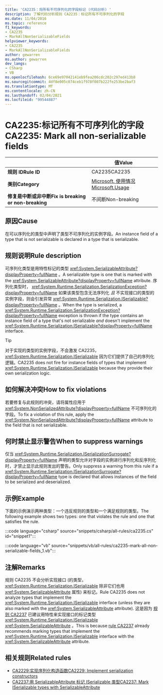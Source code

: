 ```yaml
---
title: 'CA2235：将所有不可序列化的字段标记 (代码分析) '
description: 了解代码分析规则 CA2235：标记所有不可序列化的字段
ms.date: 11/04/2016
ms.topic: reference
f1_keywords:
- CA2235
- MarkAllNonSerializableFields
helpviewer_keywords:
- CA2235
- MarkAllNonSerializableFields
author: gewarren
ms.author: gewarren
dev_langs:
- CSharp
- VB
ms.openlocfilehash: 6ce69e97042141eb9fea206cdc202c297ed413b8
ms.sourcegitcommit: 4df8e005c074ceb1f978f007b222fe253be2baf3
ms.translationtype: MT
ms.contentlocale: zh-CN
ms.lasthandoff: 02/04/2021
ms.locfileid: "99544887"
---
```

# <a name="ca2235-mark-all-non-serializable-fields"></a><span data-ttu-id="80821-103">CA2235:标记所有不可序列化的字段</span><span class="sxs-lookup"><span data-stu-id="80821-103">CA2235: Mark all non-serializable fields</span></span>

| | <span data-ttu-id="80821-104">值</span><span class="sxs-lookup"><span data-stu-id="80821-104">Value</span></span> |
|-|-|
| <span data-ttu-id="80821-105">**规则 ID**</span><span class="sxs-lookup"><span data-stu-id="80821-105">**Rule ID**</span></span> |<span data-ttu-id="80821-106">CA2235</span><span class="sxs-lookup"><span data-stu-id="80821-106">CA2235</span></span>|
| <span data-ttu-id="80821-107">**类别**</span><span class="sxs-lookup"><span data-stu-id="80821-107">**Category**</span></span> |[<span data-ttu-id="80821-108">Microsoft. 使用情况</span><span class="sxs-lookup"><span data-stu-id="80821-108">Microsoft.Usage</span></span>](usage-warnings.md)|
| <span data-ttu-id="80821-109">**修复是中断或非中断**</span><span class="sxs-lookup"><span data-stu-id="80821-109">**Fix is breaking or non-breaking**</span></span> |<span data-ttu-id="80821-110">不间断</span><span class="sxs-lookup"><span data-stu-id="80821-110">Non-breaking</span></span>|

## <a name="cause"></a><span data-ttu-id="80821-111">原因</span><span class="sxs-lookup"><span data-stu-id="80821-111">Cause</span></span>

<span data-ttu-id="80821-112">在可以序列化的类型中声明了类型不可序列化的实例字段。</span><span class="sxs-lookup"><span data-stu-id="80821-112">An instance field of a type that is not serializable is declared in a type that is serializable.</span></span>

## <a name="rule-description"></a><span data-ttu-id="80821-113">规则说明</span><span class="sxs-lookup"><span data-stu-id="80821-113">Rule description</span></span>

<span data-ttu-id="80821-114">可序列化类型是用特性标记的类型 <xref:System.SerializableAttribute?displayProperty=fullName> 。</span><span class="sxs-lookup"><span data-stu-id="80821-114">A serializable type is one that is marked with the <xref:System.SerializableAttribute?displayProperty=fullName> attribute.</span></span> <span data-ttu-id="80821-115">序列化类型时， <xref:System.Runtime.Serialization.SerializationException?displayProperty=fullName> 如果该类型包含无法序列化 *且* 不实现接口的类型的实例字段，则会引发异常 <xref:System.Runtime.Serialization.ISerializable?displayProperty=fullName> 。</span><span class="sxs-lookup"><span data-stu-id="80821-115">When the type is serialized, a <xref:System.Runtime.Serialization.SerializationException?displayProperty=fullName> exception is thrown if the type contains an instance field of a type that's not serializable *and* doesn't implement the <xref:System.Runtime.Serialization.ISerializable?displayProperty=fullName> interface.</span></span>

> [!TIP]
> <span data-ttu-id="80821-116">对于实现的类型的实例字段，不会激发 CA2235， <xref:System.Runtime.Serialization.ISerializable> 因为它们提供了自己的序列化逻辑。</span><span class="sxs-lookup"><span data-stu-id="80821-116">CA2235 does not fire for instance fields of types that implement <xref:System.Runtime.Serialization.ISerializable> because they provide their own serialization logic.</span></span>

## <a name="how-to-fix-violations"></a><span data-ttu-id="80821-117">如何解决冲突</span><span class="sxs-lookup"><span data-stu-id="80821-117">How to fix violations</span></span>

<span data-ttu-id="80821-118">若要修复与此规则的冲突，请将属性应用于 <xref:System.NonSerializedAttribute?displayProperty=fullName> 不可序列化的字段。</span><span class="sxs-lookup"><span data-stu-id="80821-118">To fix a violation of this rule, apply the <xref:System.NonSerializedAttribute?displayProperty=fullName> attribute to the field that is not serializable.</span></span>

## <a name="when-to-suppress-warnings"></a><span data-ttu-id="80821-119">何时禁止显示警告</span><span class="sxs-lookup"><span data-stu-id="80821-119">When to suppress warnings</span></span>

<span data-ttu-id="80821-120">仅当 <xref:System.Runtime.Serialization.ISerializationSurrogate?displayProperty=fullName> 声明的类型允许对字段的实例进行序列化和反序列化时，才禁止显示此规则发出的警告。</span><span class="sxs-lookup"><span data-stu-id="80821-120">Only suppress a warning from this rule if a <xref:System.Runtime.Serialization.ISerializationSurrogate?displayProperty=fullName> type is declared that allows instances of the field to be serialized and deserialized.</span></span>

## <a name="example"></a><span data-ttu-id="80821-121">示例</span><span class="sxs-lookup"><span data-stu-id="80821-121">Example</span></span>

<span data-ttu-id="80821-122">下面的示例演示两种类型：一个违反规则的类型和一个满足规则的类型。</span><span class="sxs-lookup"><span data-stu-id="80821-122">The following example shows two types: one that violates the rule and one that satisfies the rule.</span></span>

:::code language="csharp" source="snippets/csharp/all-rules/ca2235.cs" id="snippet1":::

:::code language="vb" source="snippets/vb/all-rules/ca2235-mark-all-non-serializable-fields_1.vb":::

## <a name="remarks"></a><span data-ttu-id="80821-123">注解</span><span class="sxs-lookup"><span data-stu-id="80821-123">Remarks</span></span>

<span data-ttu-id="80821-124">规则 CA2235 不会分析实现接口 (的类型， <xref:System.Runtime.Serialization.ISerializable> 除非它们也用 <xref:System.SerializableAttribute> 属性) 来标记。</span><span class="sxs-lookup"><span data-stu-id="80821-124">Rule CA2235 does not analyze types that implement the <xref:System.Runtime.Serialization.ISerializable> interface (unless they are also marked with the <xref:System.SerializableAttribute> attribute).</span></span> <span data-ttu-id="80821-125">这是因为 [规则 CA2237](ca2237.md) 已建议用特性来实现接口的标记类型 <xref:System.Runtime.Serialization.ISerializable> <xref:System.SerializableAttribute> 。</span><span class="sxs-lookup"><span data-stu-id="80821-125">This is because [rule CA2237](ca2237.md) already recommends marking types that implement the <xref:System.Runtime.Serialization.ISerializable> interface with the <xref:System.SerializableAttribute> attribute.</span></span>

## <a name="related-rules"></a><span data-ttu-id="80821-126">相关规则</span><span class="sxs-lookup"><span data-stu-id="80821-126">Related rules</span></span>

- [<span data-ttu-id="80821-127">CA2229:实现序列化构造函数</span><span class="sxs-lookup"><span data-stu-id="80821-127">CA2229: Implement serialization constructors</span></span>](ca2229.md)
- [<span data-ttu-id="80821-128">CA2237:用 SerializableAttribute 标记 ISerializable 类型</span><span class="sxs-lookup"><span data-stu-id="80821-128">CA2237: Mark ISerializable types with SerializableAttribute</span></span>](ca2237.md)
